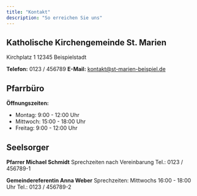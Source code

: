 ```yaml
---
title: "Kontakt"
description: "So erreichen Sie uns"
---
```



## Katholische Kirchengemeinde St. Marien
Kirchplatz 1
12345 Beispielstadt

**Telefon:** 0123 / 456789
**E-Mail:** kontakt@st-marien-beispiel.de

## Pfarrbüro

**Öffnungszeiten:**
- Montag: 9:00 - 12:00 Uhr
- Mittwoch: 15:00 - 18:00 Uhr
- Freitag: 9:00 - 12:00 Uhr

## Seelsorger

**Pfarrer Michael Schmidt**
Sprechzeiten nach Vereinbarung
Tel.: 0123 / 456789-1

**Gemeindereferentin Anna Weber**
Sprechzeiten: Mittwochs 16:00 - 18:00 Uhr
Tel.: 0123 / 456789-2
